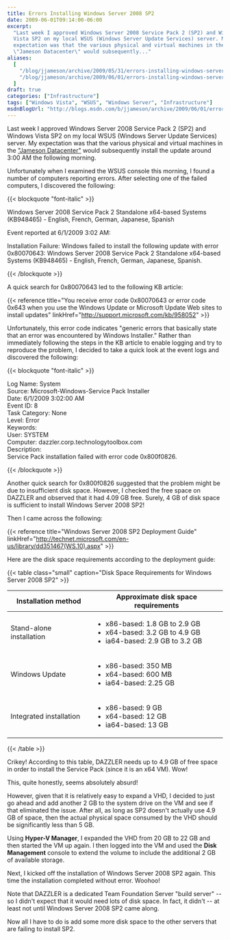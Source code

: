 ```yaml
---
title: Errors Installing Windows Server 2008 SP2
date: 2009-06-01T09:14:00-06:00
excerpt:
  "Last week I approved Windows Server 2008 Service Pack 2 (SP2) and Windows
  Vista SP2 on my local WSUS (Windows Server Update Services) server. My
  expectation was that the various physical and virtual machines in the
  \"Jameson Datacenter\" would subsequently..."
aliases:
  [
    "/blog/jjameson/archive/2009/05/31/errors-installing-windows-server-2008-sp2.aspx",
    "/blog/jjameson/archive/2009/06/01/errors-installing-windows-server-2008-sp2.aspx",
  ]
draft: true
categories: ["Infrastructure"]
tags: ["Windows Vista", "WSUS", "Windows Server", "Infrastructure"]
msdnBlogUrl: "http://blogs.msdn.com/b/jjameson/archive/2009/06/01/errors-installing-windows-server-2008-sp2.aspx"
---
```


Last week I approved Windows Server 2008 Service Pack 2 (SP2) and Windows Vista
SP2 on my local WSUS (Windows Server Update Services) server. My expectation was
that the various physical and virtual machines in the
["Jameson Datacenter"](/blog/jjameson/2009/09/14/the-jameson-datacenter) would
subsequently install the update around 3:00 AM the following morning.

Unfortunately when I examined the WSUS console this morning, I found a number of
computers reporting errors. After selecting one of the failed computers, I
discovered the following:

{{< blockquote "font-italic" >}}

Windows Server 2008 Service Pack 2 Standalone x64-based Systems (KB948465) -
English, French, German, Japanese, Spanish

Event reported at 6/1/2009 3:02 AM:

Installation Failure: Windows failed to install the following update with error
0x80070643: Windows Server 2008 Service Pack 2 Standalone x64-based Systems
(KB948465) - English, French, German, Japanese, Spanish.

{{< /blockquote >}}

A quick search for 0x80070643 led to the following KB article:

{{< reference
title="You receive error code 0x80070643 or error code 0x643 when you use the Windows Update or Microsoft Update Web sites to install updates"
linkHref="http://support.microsoft.com/kb/958052" >}}

Unfortunately, this error code indicates "generic errors that basically state
that an error was encountered by Windows Installer." Rather than immediately
following the steps in the KB article to enable logging and try to reproduce the
problem, I decided to take a quick look at the event logs and discovered the
following:

{{< blockquote "font-italic" >}}

Log Name: System\
Source: Microsoft-Windows-Service Pack Installer\
Date: 6/1/2009 3:02:00 AM\
Event ID: 8\
Task Category: None\
Level: Error\
Keywords:\
User: SYSTEM\
Computer: dazzler.corp.technologytoolbox.com\
Description:\
Service Pack installation failed with error code 0x800f0826.

{{< /blockquote >}}

Another quick search for 0x800f0826 suggested that the problem might be due to
insufficient disk space. However, I checked the free space on DAZZLER and
observed that it had 4.09 GB free. Surely, 4 GB of disk space is sufficient to
install Windows Server 2008 SP2!

Then I came across the following:

{{< reference title="Windows Server 2008 SP2 Deployment Guide"
linkHref="http://technet.microsoft.com/en-us/library/dd351467(WS.10).aspx" >}}

Here are the disk space requirements according to the deployment guide:

{{< table class="small"
caption="Disk Space Requirements for Windows Server 2008 SP2" >}}

| Installation method | Approximate disk space requirements |
| --- | --- |
| Stand-alone installation | <ul><li>x86-based: 1.8 GB to 2.9 GB</li><li>x64-based: 3.2 GB to 4.9 GB</li><li>ia64-based: 2.9 GB to 3.2 GB</li></ul> |
| Windows Update | <ul><li>x86-based: 350 MB</li><li>x64-based: 600 MB</li><li>ia64-based: 2.25 GB</li></ul> |
| Integrated installation | <ul><li>x86-based: 9 GB</li><li>x64-based: 12 GB</li><li>ia64-based: 13 GB</li></ul> |

{{< /table >}}

Crikey! According to this table, DAZZLER needs up to 4.9 GB of free space in
order to install the Service Pack (since it is an x64 VM). Wow!

This, quite honestly, seems absolutely absurd!

However, given that it is relatively easy to expand a VHD, I decided to just go
ahead and add another 2 GB to the system drive on the VM and see if that
eliminated the issue. After all, as long as SP2 doesn't actually use 4.9 GB of
space, then the actual physical space consumed by the VHD should be
significantly less than 5 GB.

Using **Hyper-V Manager**, I expanded the VHD from 20 GB to 22 GB and then
started the VM up again. I then logged into the VM and used the **Disk
Management** console to extend the volume to include the additional 2 GB of
available storage.

Next, I kicked off the installation of Windows Server 2008 SP2 again. This time
the installation completed without error. Woohoo!

Note that DAZZLER is a dedicated Team Foundation Server "build server" -- so I
didn't expect that it would need lots of disk space. In fact, it didn't -- at
least not until Windows Server 2008 SP2 came along.

Now all I have to do is add some more disk space to the other servers that are
failing to install SP2.
